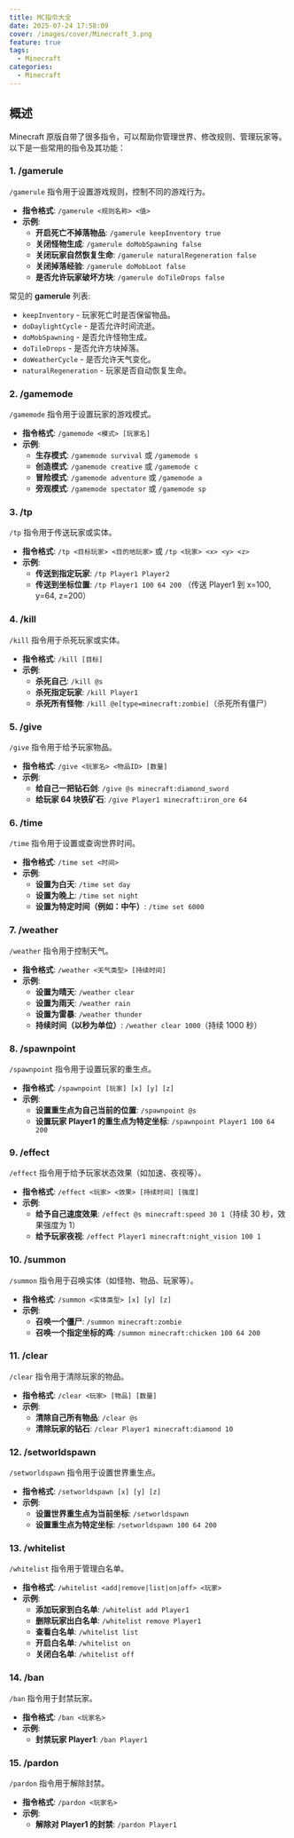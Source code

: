 ```yaml
---
title: MC指令大全
date: 2025-07-24 17:58:09
cover: /images/cover/Minecraft_3.png
feature: true
tags:
  - Minecraft
categories:
  - Minecraft
---
```


## 概述

Minecraft 原版自带了很多指令，可以帮助你管理世界、修改规则、管理玩家等。以下是一些常用的指令及其功能：

### 1. **/gamerule**

`/gamerule` 指令用于设置游戏规则，控制不同的游戏行为。

- **指令格式**: `/gamerule <规则名称> <值>`
- **示例**:
  - **开启死亡不掉落物品**: `/gamerule keepInventory true`
  - **关闭怪物生成**: `/gamerule doMobSpawning false`
  - **关闭玩家自然恢复生命**: `/gamerule naturalRegeneration false`
  - **关闭掉落经验**: `/gamerule doMobLoot false`
  - **是否允许玩家破坏方块**: `/gamerule doTileDrops false`

常见的 **gamerule** 列表:

- `keepInventory` - 玩家死亡时是否保留物品。
- `doDaylightCycle` - 是否允许时间流逝。
- `doMobSpawning` - 是否允许怪物生成。
- `doTileDrops` - 是否允许方块掉落。
- `doWeatherCycle` - 是否允许天气变化。
- `naturalRegeneration` - 玩家是否自动恢复生命。

### 2. **/gamemode**

`/gamemode` 指令用于设置玩家的游戏模式。

- **指令格式**: `/gamemode <模式> [玩家名]`
- **示例**:
  - **生存模式**: `/gamemode survival` 或 `/gamemode s`
  - **创造模式**: `/gamemode creative` 或 `/gamemode c`
  - **冒险模式**: `/gamemode adventure` 或 `/gamemode a`
  - **旁观模式**: `/gamemode spectator` 或 `/gamemode sp`

### 3. **/tp**

`/tp` 指令用于传送玩家或实体。

- **指令格式**: `/tp <目标玩家> <目的地玩家>` 或 `/tp <玩家> <x> <y> <z>`
- **示例**:
  - **传送到指定玩家**: `/tp Player1 Player2`
  - **传送到坐标位置**: `/tp Player1 100 64 200` （传送 Player1 到 x=100, y=64, z=200）

### 4. **/kill**

`/kill` 指令用于杀死玩家或实体。

- **指令格式**: `/kill [目标]`
- **示例**:
  - **杀死自己**: `/kill @s`
  - **杀死指定玩家**: `/kill Player1`
  - **杀死所有怪物**: `/kill @e[type=minecraft:zombie]`（杀死所有僵尸）

### 5. **/give**

`/give` 指令用于给予玩家物品。

- **指令格式**: `/give <玩家名> <物品ID> [数量]`
- **示例**:
  - **给自己一把钻石剑**: `/give @s minecraft:diamond_sword`
  - **给玩家 64 块铁矿石**: `/give Player1 minecraft:iron_ore 64`

### 6. **/time**

`/time` 指令用于设置或查询世界时间。

- **指令格式**: `/time set <时间>`
- **示例**:
  - **设置为白天**: `/time set day`
  - **设置为晚上**: `/time set night`
  - **设置为特定时间（例如：中午）**: `/time set 6000`

### 7. **/weather**

`/weather` 指令用于控制天气。

- **指令格式**: `/weather <天气类型> [持续时间]`
- **示例**:
  - **设置为晴天**: `/weather clear`
  - **设置为雨天**: `/weather rain`
  - **设置为雷暴**: `/weather thunder`
  - **持续时间（以秒为单位）**: `/weather clear 1000`（持续 1000 秒）

### 8. **/spawnpoint**

`/spawnpoint` 指令用于设置玩家的重生点。

- **指令格式**: `/spawnpoint [玩家] [x] [y] [z]`
- **示例**:
  - **设置重生点为自己当前的位置**: `/spawnpoint @s`
  - **设置玩家 Player1 的重生点为特定坐标**: `/spawnpoint Player1 100 64 200`

### 9. **/effect**

`/effect` 指令用于给予玩家状态效果（如加速、夜视等）。

- **指令格式**: `/effect <玩家> <效果> [持续时间] [强度]`
- **示例**:
  - **给予自己速度效果**: `/effect @s minecraft:speed 30 1`（持续 30 秒，效果强度为 1）
  - **给予玩家夜视**: `/effect Player1 minecraft:night_vision 100 1`

### 10. **/summon**

`/summon` 指令用于召唤实体（如怪物、物品、玩家等）。

- **指令格式**: `/summon <实体类型> [x] [y] [z]`
- **示例**:
  - **召唤一个僵尸**: `/summon minecraft:zombie`
  - **召唤一个指定坐标的鸡**: `/summon minecraft:chicken 100 64 200`

### 11. **/clear**

`/clear` 指令用于清除玩家的物品。

- **指令格式**: `/clear <玩家> [物品] [数量]`
- **示例**:
  - **清除自己所有物品**: `/clear @s`
  - **清除玩家的钻石**: `/clear Player1 minecraft:diamond 10`

### 12. **/setworldspawn**

`/setworldspawn` 指令用于设置世界重生点。

- **指令格式**: `/setworldspawn [x] [y] [z]`
- **示例**:
  - **设置世界重生点为当前坐标**: `/setworldspawn`
  - **设置重生点为特定坐标**: `/setworldspawn 100 64 200`

### 13. **/whitelist**

`/whitelist` 指令用于管理白名单。

- **指令格式**: `/whitelist <add|remove|list|on|off> <玩家>`
- **示例**:
  - **添加玩家到白名单**: `/whitelist add Player1`
  - **删除玩家出白名单**: `/whitelist remove Player1`
  - **查看白名单**: `/whitelist list`
  - **开启白名单**: `/whitelist on`
  - **关闭白名单**: `/whitelist off`

### 14. **/ban**

`/ban` 指令用于封禁玩家。

- **指令格式**: `/ban <玩家名>`
- **示例**:
  - **封禁玩家 Player1**: `/ban Player1`

### 15. **/pardon**

`/pardon` 指令用于解除封禁。

- **指令格式**: `/pardon <玩家名>`
- **示例**:
  - **解除对 Player1 的封禁**: `/pardon Player1`
